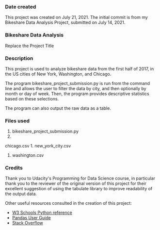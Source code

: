 ### Date created
This project was created on July 21, 2021. The initial commit is from my Bikeshare Data Analysis Project, submitted on July 14, 2021.

### Bikeshare Data Analysis
Replace the Project Title

### Description
This project is used to analyze bikeshare data from the first half of 2017, in the US cities of New York, Washington, and Chicago.

The program bikeshare_project_submission.py is run from the command line and allows the user to filter the data by city, and then optionally by month or day of week. Then, the program provides descriptive statistics based on these selections.

The program can also output the raw data as a table. 

### Files used
1. bikeshare_project_submission.py
1.
chicago.csv
1.
new_york_city.csv
1. washington.csv


### Credits
Thank you to Udacity's Programming for Data Science course, in particular thank you to the reviewer of the original version of this project for their excellent suggestion of using the tabulate library to improve readability of the output data.

Other useful resources consulted in the creation of this project:

- [W3 Schools Python reference](https://www.w3schools.com/python/)
- [Pandas User Guide](https://pandas.pydata.org/docs/user_guide/index.html#user-guide)
- [Stack Overflow](www.stackoverflow.com)
